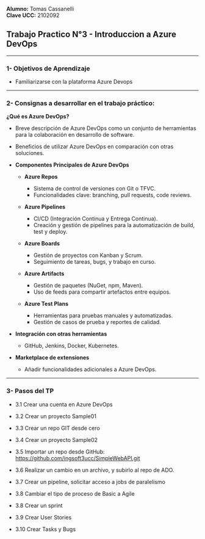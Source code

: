 **Alumno:** Tomas Cassanelli  
**Clave UCC:** 2102092

## Trabajo Practico N°3 - Introduccion a Azure DevOps
---

### 1- Objetivos de Aprendizaje
 - Familiarizarse con la plataforma Azure Devops 
---

### 2- Consignas a desarrollar en el trabajo práctico:

 **¿Qué es Azure DevOps?**
  - Breve descripción de Azure DevOps como un conjunto de herramientas para la colaboración en desarrollo de software.
  - Beneficios de utilizar Azure DevOps en comparación con otras soluciones.

- **Componentes Principales de Azure DevOps**
  - **Azure Repos**
    - Sistema de control de versiones con Git o TFVC.
    - Funcionalidades clave: branching, pull requests, code reviews.

  - **Azure Pipelines**
    - CI/CD (Integración Continua y Entrega Continua).
    - Creación y gestión de pipelines para la automatización de build, test y deploy.

  - **Azure Boards**
    - Gestión de proyectos con Kanban y Scrum.
    - Seguimiento de tareas, bugs, y trabajo en curso.

  - **Azure Artifacts**
    - Gestión de paquetes (NuGet, npm, Maven).
    - Uso de feeds para compartir artefactos entre equipos.

  - **Azure Test Plans**
    - Herramientas para pruebas manuales y automatizadas.
    - Gestión de casos de prueba y reportes de calidad.

- **Integración con otras herramientas**
  - GitHub, Jenkins, Docker, Kubernetes.
  
- **Marketplace de extensiones**
  - Añadir funcionalidades adicionales a Azure DevOps.

---

### 3- Pasos del TP
 - 3.1 Crear una cuenta en Azure DevOps


 - 3.2 Crear un proyecto Sample01


 - 3.3 Crear un repo GIT desde cero


 - 3.4 Crear un proyecto Sample02


 - 3.5 Importar un repo desde GitHub: https://github.com/ingsoft3ucc/SimpleWebAPI.git


 - 3.6 Realizar un cambio en un archivo, y subirlo al repo de ADO.


 - 3.7 Crear un pipeline, solicitar acceso a jobs de paralelismo
 
 
 - 3.8 Cambiar el tipo de proceso de Basic a Agile
 
 
 - 3.8 Crear un sprint
 
 
 - 3.9 Crear User Stories
 
 
 - 3.10 Crear Tasks y Bugs
